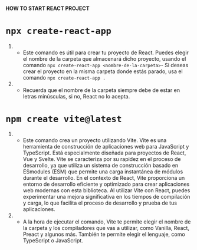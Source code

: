 #### **HOW TO START REACT PROJECT**


# **`npx create-react-app`**

1. - Este comando es útil para crear tu proyecto de React.
Puedes elegir el nombre de la carpeta que almacenará dicho proyecto, usando el comando `npx create-react-app <nombre-de-la-carpeta>`-
Si deseas crear el proyecto en la misma carpeta donde estás parado, usa el comando `npx create-react-app .`

2. - Recuerda que el nombre de la carpeta siempre debe de estar en letras minúsculas, si no, React no lo acepta.


# **`npm create vite@latest`**

1. - Este comando crea un proyecto utilizando Vite.
Vite es una herramienta de construcción de aplicaciones web para JavaScript y TypeScript. Está especialmente diseñada para proyectos de React, Vue y Svelte. Vite se caracteriza por su rapidez en el proceso de desarrollo, ya que utiliza un sistema de construcción basado en ESmodules (ESM) que permite una carga instantánea de módulos durante el desarrollo.
En el contexto de React, Vite proporciona un entorno de desarrollo eficiente y optimizado para crear aplicaciones web modernas con esta biblioteca. Al utilizar Vite con React, puedes experimentar una mejora significativa en los tiempos de compilación y carga, lo que facilita el proceso de desarrollo y prueba de tus aplicaciones.

2. - A la hora de ejecutar el comando, Vite te permite elegir el nombre de la carpeta y los compiladores que vas a utilizar, como Vanilla, React, Preact y algunos más. También te permite elegir el lenguaje, como TypeScript o JavaScript.

